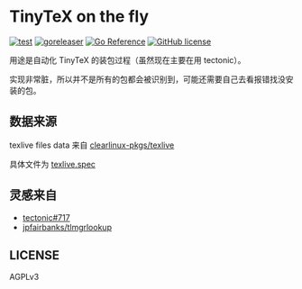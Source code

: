 # TinyTeX on the fly

[![test](https://github.com/batkiz/tinytexonfly/actions/workflows/test.yml/badge.svg)](https://github.com/batkiz/tinytexonfly/actions/workflows/test.yml)
[![goreleaser](https://github.com/batkiz/tinytexonfly/actions/workflows/release.yml/badge.svg)](https://github.com/batkiz/tinytexonfly/actions/workflows/release.yml)
[![Go Reference](https://pkg.go.dev/badge/github.com/batkiz/tinytexonfly.svg)](https://pkg.go.dev/github.com/batkiz/tinytexonfly)
[![GitHub license](https://img.shields.io/github/license/batkiz/tinytexonfly)](https://github.com/batkiz/tinytexonfly/blob/main/LICENSE)

用途是自动化 TinyTeX 的装包过程（虽然现在主要在用 tectonic）。

实现非常脏，所以并不是所有的包都会被识别到，可能还需要自己去看报错找没安装的包。

## 数据来源

texlive files data 来自 [clearlinux-pkgs/texlive](https://github.com/clearlinux-pkgs/texlive)

具体文件为 [texlive.spec](https://raw.githubusercontent.com/clearlinux-pkgs/texlive/master/texlive.spec)

## 灵感来自
- [tectonic#717](https://github.com/tectonic-typesetting/tectonic/issues/717#issuecomment-757340814)
- [jpfairbanks/tlmgrlookup](https://github.com/jpfairbanks/tlmgrlookup)

## LICENSE

AGPLv3